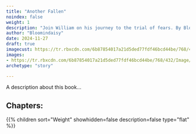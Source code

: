```yaml
---
title: "Another Fallen"
noindex: false
weight: 1
description: "Join William on his journey to the trial of fears. By Bloomindaisy"
author: "Bloomindaisy"
date: 2024-11-27
draft: true
imagecust: https://tr.rbxcdn.com/6b87854017a21d5ded77fdf46bcd44be/768/432/Image/Png
images:
- https://tr.rbxcdn.com/6b87854017a21d5ded77fdf46bcd44be/768/432/Image/Png
archetype: "story"

---
```


A description about this book...


## Chapters:

{{% children sort="Weight" showhidden=false description=false type="flat" %}}